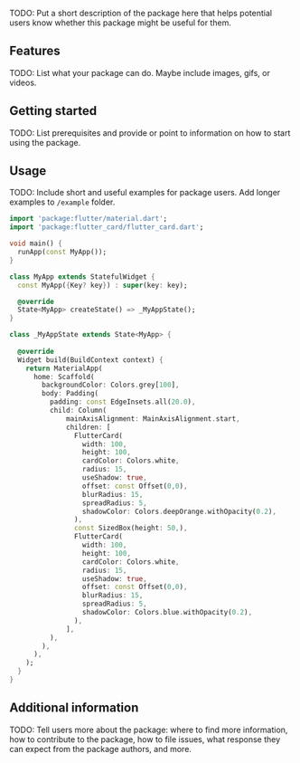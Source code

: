 <!--
This README describes the package. If you publish this package to pub.dev,
this README's contents appear on the landing page for your package.

For information about how to write a good package README, see the guide for
[writing package pages](https://dart.dev/guides/libraries/writing-package-pages).

For general information about developing packages, see the Dart guide for
[creating packages](https://dart.dev/guides/libraries/create-library-packages)
and the Flutter guide for
[developing packages and plugins](https://flutter.dev/developing-packages).
-->

TODO: Put a short description of the package here that helps potential users
know whether this package might be useful for them.

## Features

TODO: List what your package can do. Maybe include images, gifs, or videos.

## Getting started

TODO: List prerequisites and provide or point to information on how to
start using the package.

## Usage

TODO: Include short and useful examples for package users. Add longer examples
to `/example` folder.

```dart
import 'package:flutter/material.dart';
import 'package:flutter_card/flutter_card.dart';

void main() {
  runApp(const MyApp());
}

class MyApp extends StatefulWidget {
  const MyApp({Key? key}) : super(key: key);

  @override
  State<MyApp> createState() => _MyAppState();
}

class _MyAppState extends State<MyApp> {
 
  @override
  Widget build(BuildContext context) {
    return MaterialApp(
      home: Scaffold(
        backgroundColor: Colors.grey[100],
        body: Padding(
          padding: const EdgeInsets.all(20.0),
          child: Column(
              mainAxisAlignment: MainAxisAlignment.start,
              children: [
                FlutterCard(
                  width: 100,
                  height: 100,
                  cardColor: Colors.white,
                  radius: 15,
                  useShadow: true,
                  offset: const Offset(0,0),
                  blurRadius: 15,
                  spreadRadius: 5,
                  shadowColor: Colors.deepOrange.withOpacity(0.2),
                ),
                const SizedBox(height: 50,),
                FlutterCard(
                  width: 100,
                  height: 100,
                  cardColor: Colors.white,
                  radius: 15,
                  useShadow: true,
                  offset: const Offset(0,0),
                  blurRadius: 15,
                  spreadRadius: 5,
                  shadowColor: Colors.blue.withOpacity(0.2),
                ),
              ],
          ),
        ),
      ),
    );
  }
}
```

## Additional information

TODO: Tell users more about the package: where to find more information, how to
contribute to the package, how to file issues, what response they can expect
from the package authors, and more.

